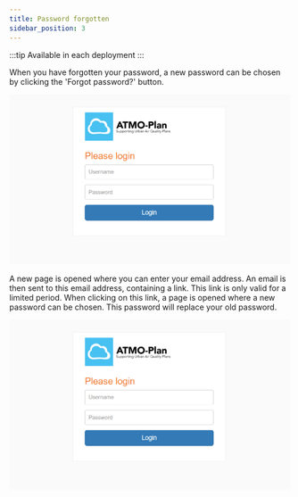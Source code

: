 ```yaml
---
title: Password forgotten
sidebar_position: 3
---
```


:::tip Available in each deployment
:::

When you have forgotten your password, a new password can be chosen by clicking the 'Forgot password?' button.

![Login](./images/login.png)

A new page is opened where you can enter your email address. An email is then sent to this email address, containing a link. This link is only valid for a limited period. When clicking on this link, a page is opened where a new password can be chosen. This password will replace your old password.

![Login](./images/login.png)
